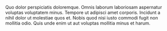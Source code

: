 Quo dolor perspiciatis doloremque. Omnis laborum laboriosam aspernatur voluptas voluptatem minus. Tempore ut adipisci amet corporis. Incidunt a nihil dolor ut molestiae quos et. Nobis quod nisi iusto commodi fugit non mollitia odio. Quis unde enim ut aut voluptas mollitia minus et harum.